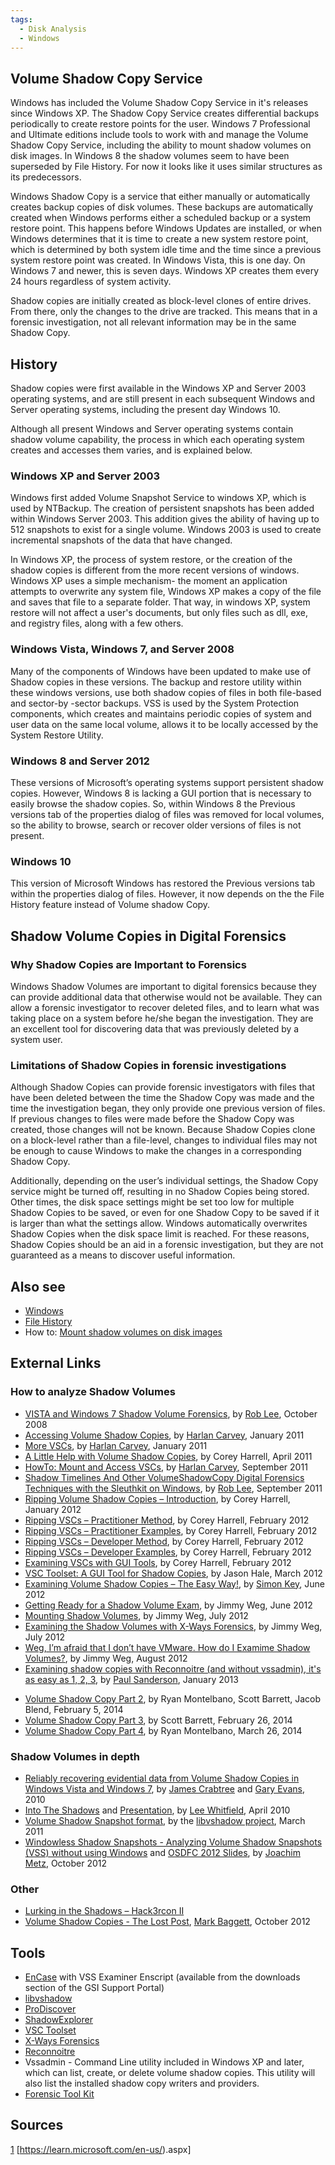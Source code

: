 ```yaml
---
tags:
  - Disk Analysis
  - Windows
---
```

## Volume Shadow Copy Service

Windows has included the Volume Shadow Copy Service in it's releases
since Windows XP. The Shadow Copy Service creates differential backups
periodically to create restore points for the user. Windows 7
Professional and Ultimate editions include tools to work with and manage
the Volume Shadow Copy Service, including the ability to mount shadow
volumes on disk images. In Windows 8 the shadow volumes seem to have
been superseded by File History. For now it looks like it uses similar
structures as its predecessors.

Windows Shadow Copy is a service that either manually or automatically
creates backup copies of disk volumes. These backups are automatically
created when Windows performs either a scheduled backup or a system
restore point. This happens before Windows Updates are installed, or
when Windows determines that it is time to create a new system restore
point, which is determined by both system idle time and the time since a
previous system restore point was created. In Windows Vista, this is one
day. On Windows 7 and newer, this is seven days. Windows XP creates them
every 24 hours regardless of system activity.

Shadow copies are initially created as block-level clones of entire
drives. From there, only the changes to the drive are tracked. This
means that in a forensic investigation, not all relevant information may
be in the same Shadow Copy.

## History

Shadow copies were first available in the Windows XP and Server 2003
operating systems, and are still present in each subsequent Windows and
Server operating systems, including the present day Windows 10.

Although all present Windows and Server operating systems contain shadow
volume capability, the process in which each operating system creates
and accesses them varies, and is explained below.

### Windows XP and Server 2003

Windows first added Volume Snapshot Service to windows XP, which is used
by NTBackup. The creation of persistent snapshots has been added within
Windows Server 2003. This addition gives the ability of having up to 512
snapshots to exist for a single volume. Windows 2003 is used to create
incremental snapshots of the data that have changed.

In Windows XP, the process of system restore, or the creation of the
shadow copies is different from the more recent versions of windows.
Windows XP uses a simple mechanism- the moment an application attempts
to overwrite any system file, Windows XP makes a copy of the file and
saves that file to a separate folder. That way, in windows XP, system
restore will not affect a user's documents, but only files such as dll,
exe, and registry files, along with a few others.

### Windows Vista, Windows 7, and Server 2008

Many of the components of Windows have been updated to make use of
Shadow copies in these versions. The backup and restore utility within
these windows versions, use both shadow copies of files in both
file-based and sector-by -sector backups. VSS is used by the System
Protection components, which creates and maintains periodic copies of
system and user data on the same local volume, allows it to be locally
accessed by the System Restore Utility.

### Windows 8 and Server 2012

These versions of Microsoft’s operating systems support persistent
shadow copies. However, Windows 8 is lacking a GUI portion that is
necessary to easily browse the shadow copies. So, within Windows 8 the
Previous versions tab of the properties dialog of files was removed for
local volumes, so the ability to browse, search or recover older
versions of files is not present.

### Windows 10

This version of Microsoft Windows has restored the Previous versions tab
within the properties dialog of files. However, it now depends on the
the File History feature instead of Volume shadow Copy.

## Shadow Volume Copies in Digital Forensics

### Why Shadow Copies are Important to Forensics

Windows Shadow Volumes are important to digital forensics because they
can provide additional data that otherwise would not be available. They
can allow a forensic investigator to recover deleted files, and to learn
what was taking place on a system before he/she began the investigation.
They are an excellent tool for discovering data that was previously
deleted by a system user.

### Limitations of Shadow Copies in forensic investigations

Although Shadow Copies can provide forensic investigators with files
that have been deleted between the time the Shadow Copy was made and the
time the investigation began, they only provide one previous version of
files. If previous changes to files were made before the Shadow Copy was
created, those changes will not be known. Because Shadow Copies clone on
a block-level rather than a file-level, changes to individual files may
not be enough to cause Windows to make the changes in a corresponding
Shadow Copy.

Additionally, depending on the user’s individual settings, the Shadow
Copy service might be turned off, resulting in no Shadow Copies being
stored. Other times, the disk space settings might be set too low for
multiple Shadow Copies to be saved, or even for one Shadow Copy to be
saved if it is larger than what the settings allow. Windows
automatically overwrites Shadow Copies when the disk space limit is
reached. For these reasons, Shadow Copies should be an aid in a forensic
investigation, but they are not guaranteed as a means to discover useful
information.

## Also see

* [Windows](windows.md)
* [File History](windows_file_history.md)
* How to: [Mount shadow volumes on disk images](mount_shadow_volumes_on_disk_images.md)

## External Links

### How to analyze Shadow Volumes

* [VISTA and Windows 7 Shadow Volume Forensics](https://www.sans.org/digital-forensics-incident-response/),
  by [Rob Lee](rob_lee.md), October 2008
* [Accessing Volume Shadow Copies](http://windowsir.blogspot.ch/2011/01/accessing-volume-shadow-copies.html),
  by [Harlan Carvey](harlan_carvey.md), January 2011
* [More VSCs](http://windowsir.blogspot.ch/2011/01/more-vscs.html), by
  [Harlan Carvey](harlan_carvey.md), January 2011
* [A Little Help with Volume Shadow Copies](http://journeyintoir.blogspot.ch/2011/04/little-help-with-volume-shadow-copies.html),
  by Corey Harrell, April 2011
* [HowTo: Mount and Access VSCs](http://windowsir.blogspot.ch/2011/09/howto-mount-and-access-vscs.html),
  by [Harlan Carvey](harlan_carvey.md), September 2011
* [Shadow Timelines And Other VolumeShadowCopy Digital Forensics Techniques with the Sleuthkit on Windows](https://www.sans.org/digital-forensics-incident-response/),
  by [Rob Lee](rob_lee.md), September 2011
* [Ripping Volume Shadow Copies – Introduction](http://journeyintoir.blogspot.ch/2012/01/ripping-volume-shadow-copies.html),
  by Corey Harrell, January 2012
* [Ripping VSCs – Practitioner Method](http://journeyintoir.blogspot.ch/2012/02/ripping-vscs-practitioner-method.html),
  by Corey Harrell, February 2012
* [Ripping VSCs – Practitioner Examples](http://journeyintoir.blogspot.ch/2012/02/ripping-vscs-practitioner-examples.html),
  by Corey Harrell, February 2012
* [Ripping VSCs – Developer Method](http://journeyintoir.blogspot.ch/2012/02/ripping-vscs-developer-method.html),
  by Corey Harrell, February 2012
* [Ripping VSCs – Developer Examples](http://journeyintoir.blogspot.ch/2012/02/ripping-vscs-developer-examples.html),
  by Corey Harrell, February 2012
* [Examining VSCs with GUI Tools](http://journeyintoir.blogspot.ch/2012/02/examining-vscs-with-gui-tools.html),
  by Corey Harrell, February 2012
* [VSC Toolset: A GUI Tool for Shadow Copies](https://dfstream.blogspot.com/2012/03/vsc-toolset-gui-tool-for-shadow-copies.html),
  by Jason Hale, March 2012
* [Examining Volume Shadow Copies – The Easy Way!](http://encase-forensic-blog.guidancesoftware.com/2012/06/examining-volume-shadow-copies-easy-way.html),
  by [Simon Key](simon_key.md), June 2012
* [Getting Ready for a Shadow Volume Exam](http://justaskweg.com/?p=351),
  by Jimmy Weg, June 2012
* [Mounting Shadow Volumes](http://justaskweg.com/?p=466),
  by Jimmy Weg, July 2012
* [Examining the Shadow Volumes with X-Ways Forensics](http://justaskweg.com/?p=518),
  by Jimmy Weg, July 2012
* [Weg, I’m afraid that I don’t have VMware. How do I Examime Shadow Volumes?](http://justaskweg.com/?p=710),
  by Jimmy Weg, August 2012
* [Examining shadow copies with Reconnoitre (and without vssadmin), it's as easy as 1, 2, 3](http://sandersonforensics.com/forum/content.php?168-Reconnoitre),
  by [Paul Sanderson](paul_sanderson.md), January 2013

<!-- -->

* [Volume Shadow Copy Part 2](https://leahycenterblog.champlain.edu/),
  by Ryan Montelbano, Scott Barrett, Jacob Blend, February 5, 2014
* [Volume Shadow Copy Part 3](https://leahycenterblog.champlain.edu/),
  by Scott Barrett, February 26, 2014
* [Volume Shadow Copy Part 4](https://leahycenterblog.champlain.edu/),
  by Ryan Montelbano, March 26, 2014

### Shadow Volumes in depth

* [Reliably recovering evidential data from Volume Shadow Copies in Windows Vista and Windows 7](http://www.qccis.com/docs/publications/WP-VSS.pdf),
  by [James Crabtree](james_crabtree.md) and [Gary Evans](gary_evans.md), 2010
* [Into The Shadows](https://forensic4cast.com/2010/04/into-the-shadows/) and
  [Presentation](https://forensic4cast.com/2010/04/presentation-into-the-shadows/),
  by [Lee Whitfield](lee_whitfield.md), April 2010
* [Volume Shadow Snapshot format](https://github.com/libyal/libvshadow/blob/main/documentation/Volume%20Shadow%20Snapshot%20(VSS)%20format.asciidoc),
  by the [libvshadow project](libvshadow.md), March 2011
* [Windowless Shadow Snapshots - Analyzing Volume Shadow Snapshots (VSS) without using Windows](https://github.com/libyal/documentation/blob/main/Paper%20-%20Windowless%20Shadow%20Snapshots.pdf)
  and [OSDFC 2012 Slides](https://github.com/libyal/documentation/blob/main/Slides%20-%20Windowless%20Shadow%20Snapshots.pdf),
  by [Joachim Metz](joachim_metz.md), October 2012

### Other

* [Lurking in the Shadows – Hack3rcon II](http://lanmaster53.com/talks/#hack3rcon2)
* [Volume Shadow Copies - The Lost Post](http://pauldotcom.com/2012/10/volume-shadow-copies---the-los.html),
  [Mark Baggett](mark_baggett.md), October 2012

## Tools

* [EnCase](encase.md) with VSS Examiner Enscript (available from
  the downloads section of the GSI Support Portal)
* [libvshadow](libvshadow.md)
* [ProDiscover](prodiscover.md)
* [ShadowExplorer](https://www.shadowexplorer.com/)
* [VSC Toolset](https://dfstream.blogspot.com/p/vsc-toolset.html)
* [X-Ways Forensics](x-ways_ag.md)
* [Reconnoitre](http://sandersonforensics.com/forum/content.php?168-Reconnoitre)
* Vssadmin - Command Line utility included in Windows XP and later,
  which can list, create, or delete volume shadow copies. This utility
  will also list the installed shadow copy writers and providers.
* [Forensic Tool Kit](forensic_toolkit.md)

## Sources

[1](https://blog.szynalski.com/2009/11/volume-shadow-copy-system-restore/)
\[<https://learn.microsoft.com/en-us/>).aspx\]

